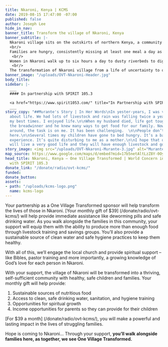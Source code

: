 ```yaml
---
title: Nkaroni, Kenya | KCMS
date: 2019-08-15 17:47:00 -07:00
published: false
author: Joseph Lee
hide_in_nav: 
banner_title: Transform the village of Nkaroni, Kenya
banner_subtitle: |-
  Nkaroni village sits on the outskirts of northern Kenya, a community steeped in tradition and struggling to provide food, healthcare and clean water for their families and livestock.<br/>
  <br/>
  Families are hungry, consistently missing at least one meal a day as they try to keep their livestock—their main source of food and income—alive without enough food and water.  <br/>
   <br/>
  Women in Nkaroni walk up to six hours a day to dusty riverbeds to dig for water—water filled with bacteria, disease, and debris. The local health clinic is rarely stocked with needed medicine, and children live with cramping bellies from drinking unclean water. And with little exposure to the Gospel, the community is searching for hope beyond themselves. The people of Nkaroni are ready for change. <br/>
   <br/>
  The transformation of Nkaroni village from a life of uncertainty to one of joyful abundance is only possible with you.
banner_image: "/uploads/OVT-Nkaroni-Header.jpg"
body_title: 
sidebar: |-
  ___
  #### In partnership with SPIRIT 105.3

  <a href="https://www.spirit1053.com/" title="In Partnership with SPIRIT 105.3"><img src="/uploads/kcms-logo.png" alt="SPIRIT 105.3" class="large-4" style="margin-top: 15px;" ></a>
  ___
story_copy: "##Murante's Story | In Her Words\nIn yester-years, I was very excited
  about life. We had lots of livestock and rain was falling twice a year. Those were
  my best times. I enjoyed life.\n\nWhen my husband died, life got tougher - he was
  the breadwinner and he knew many ways to get food for our family. Now that he isn’t
  around, the task is on me. It has been challenging.  \n\nPeople don’t get food easily
  here.\n\nSeveral times my children have gone to bed hungry. It’s a bad thing to
  experience. It’s quite disturbing to me as a mother.\n\nI hope that one day my children
  will live a very good life and they will have enough livestock and good families."
story_image: <img src="/uploads/OVT-Nkaroni-Murante-3.jpg" alt="Murante's Story" />
map_source: https://www.google.com/maps/d/embed?mid=17b5netAltLzZ8Y-0OyniDET5Qu4JqrKh&hl=en
head_title: Nkaroni, Kenya — One Village Transformed | World Concern in Partnership
  with SPIRIT 105.3
donate_link: "/donate/radio/ovt-kcms/"
funded: 
donate_button: 
assets:
- path: "/uploads/kcms-logo.png"
  name: kcms-logo
---
```


Your partnership as a One Village Transformed sponsor will help transform the lives of those in Nkaroni. [Your monthly gift of $39] (/donate/radio/ovt-kcms/) will help provide immediate assistance like deworming pills and safe drinking water. As you walk alongside the families in this community, your support will equip them with the ability to produce more than enough food through livestock training and savings groups. You’ll also provide a sustainable source of clean water and safe hygiene practices to keep them healthy.

With all of this, we’ll engage the local church and provide spiritual support – like Bibles, pastor training and more importantly, a growing knowledge of God’s love for each person in Nkaroni. 

With your support, the village of Nkaroni will be transformed into a thriving, self-sufficient community with healthy, safe children and families. Your monthly gift will help provide:

1. Sustainable sources of nutritious food
2. Access to clean, safe drinking water, sanitation, and hygiene training
3. Opportunities for spiritual growth
4. Income opportunities for parents so they can provide for their children

[For $39 a month] (/donate/radio/ovt-kcms/), you will make a powerful and lasting impact in the lives of struggling families.

Hope is coming to Nkaroni... Through your support, **you’ll walk alongside families here, as together, we see One Village Transformed.**
